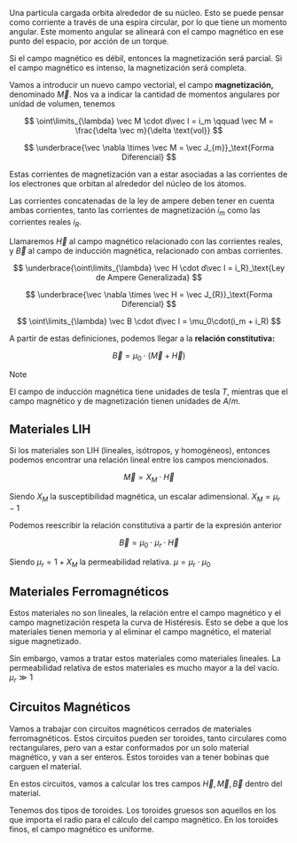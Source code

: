 Una partícula cargada orbita alrededor de su núcleo. Esto se puede pensar como corriente a través de una espira circular, por lo que tiene un momento angular. Este momento angular se alineará con el campo magnético en ese punto del espacio, por acción de un torque.

Si el campo magnético es débil, entonces la magnetización será parcial. Si el campo magnético es intenso, la magnetización será completa.

Vamos a introducir un nuevo campo vectorial, el campo **magnetización,** denominado $\vec M$. Nos va a indicar la cantidad de momentos angulares por unidad de volumen, tenemos

$$
\oint\limits_{\lambda} \vec M \cdot d\vec l = i_m \qquad \vec M = \frac{\delta \vec m}{\delta \text{vol}}
$$

$$
\underbrace{\vec \nabla \times \vec M = \vec J_{m}}_\text{Forma Diferencial}
$$

Estas corrientes de magnetización van a estar asociadas a las corrientes de los electrones que orbitan al alrededor del núcleo de los átomos.

Las corrientes concatenadas de la ley de ampere deben tener en cuenta ambas corrientes, tanto las corrientes de magnetización $i_m$ como las corrientes reales $i_R$.

Llamaremos $\vec H$ al campo magnético relacionado con las corrientes reales, y $\vec B$ al campo de inducción magnética, relacionado con ambas corrientes.

$$
\underbrace{\oint\limits_{\lambda} \vec H \cdot d\vec l = i_R}_\text{Ley de Ampere Generalizada}
$$

$$
\underbrace{\vec \nabla \times \vec H = \vec J_{R}}_\text{Forma Diferencial}
$$

$$
\oint\limits_{\lambda} \vec B \cdot d\vec l = \mu_0\cdot(i_m + i_R)
$$

A partir de estas definiciones, podemos llegar a la **relación constitutiva:**

$$
\vec B = \mu_0\cdot(\vec M + \vec H)
$$

> [!note]
> El campo de inducción magnética tiene unidades de tesla $T$, mientras que el campo magnético y de magnetización tienen unidades de $A/m$.

## Materiales LIH

Si los materiales son LIH (lineales, isótropos, y homogéneos), entonces podemos encontrar una relación lineal entre los campos mencionados.

$$
\vec M = X_M \cdot \vec H
$$

Siendo $X_M$ la susceptibilidad magnética, un escalar adimensional. $X_M = \mu_r - 1$

Podemos reescribir la relación constitutiva a partir de la expresión anterior

$$
\vec B = \mu_0 \cdot \mu_r \cdot \vec H
$$

Siendo $\mu_r = 1 + X_M$ la permeabilidad relativa. $\mu = \mu_r \cdot \mu_0$

## Materiales Ferromagnéticos

Estos materiales no son lineales, la relación entre el campo magnético y el campo magnetización respeta la curva de Histéresis. Esto se debe a que los materiales tienen memoria y al eliminar el campo magnético, el material sigue magnetizado.

Sin embargo, vamos a tratar estos materiales como materiales lineales. La permeabilidad relativa de estos materiales es mucho mayor a la del vacío. $\mu_r \gg 1$

## Circuitos Magnéticos

Vamos a trabajar con circuitos magnéticos cerrados de materiales ferromagnéticos. Estos circuitos pueden ser toroides, tanto circulares como rectangulares, pero van a estar conformados por un solo material magnético, y van a ser enteros. Estos toroides van a tener bobinas que carguen el material.

En estos circuitos, vamos a calcular los tres campos $\vec H, \vec M, \vec B$ dentro del material.

Tenemos dos tipos de toroides. Los toroides gruesos son aquellos en los que importa el radio para el cálculo del campo magnético. En los toroides finos, el campo magnético es uniforme.
